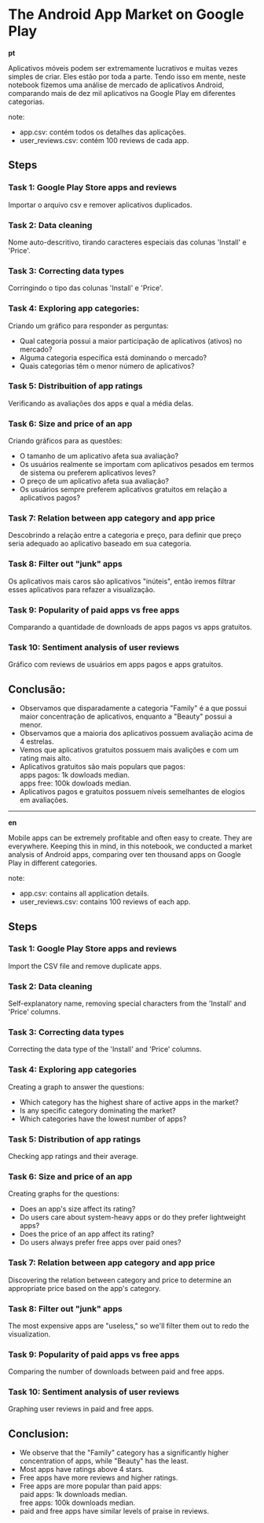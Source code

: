 # The Android App Market on Google Play

**pt**

Aplicativos móveis podem ser extremamente lucrativos e muitas vezes simples de criar. Eles estão por toda a parte. Tendo isso em mente, neste notebook fizemos uma análise de mercado de aplicativos Android, comparando mais de dez mil aplicativos na Google Play em diferentes categorias. 

note:
- app.csv: contém todos os detalhes das aplicações.
- user_reviews.csv: contém 100 reviews de cada app.

## Steps
### Task 1: Google Play Store apps and reviews
Importar o arquivo csv e remover aplicativos duplicados.

### Task 2: Data cleaning
Nome auto-descritivo, tirando caracteres especiais das colunas 'Install' e 'Price'.

### Task 3: Correcting data types
Corringindo o tipo das colunas 'Install' e 'Price'.

### Task 4: Exploring app categories:
Criando um gráfico para responder as perguntas:
- Qual categoria possui a maior participação de aplicativos (ativos) no mercado?
- Alguma categoria específica está dominando o mercado?
- Quais categorias têm o menor número de aplicativos?

### Task 5: Distribuition of app ratings
Verificando as avaliações dos apps e qual a média delas.

### Task 6: Size and price of an app
Criando gráficos para as questões:
- O tamanho de um aplicativo afeta sua avaliação?
- Os usuários realmente se importam com aplicativos pesados em termos de sistema ou preferem aplicativos leves?
- O preço de um aplicativo afeta sua avaliação?
- Os usuários sempre preferem aplicativos gratuitos em relação a aplicativos pagos?

### Task 7: Relation between app category and app price
Descobrindo a relação entre a categoria e preço, para definir que preço seria adequado ao aplicativo baseado em sua categoria.

### Task 8: Filter out "junk" apps
Os aplicativos mais caros são aplicativos "inúteis", então iremos filtrar esses aplicativos para refazer a visualização.

### Task 9: Popularity of paid apps vs free apps
Comparando a quantidade de downloads de apps pagos vs apps gratuitos.

### Task 10: Sentiment analysis of user reviews
Gráfico com reviews de usuários em apps pagos e apps gratuitos.


## Conclusão:
- Observamos que disparadamente a categoria "Family" é a que possui maior concentração de aplicativos, enquanto a "Beauty" possui a menor.
- Observamos que a maioria dos aplicativos possuem avaliação acima de 4 estrelas.
- Vemos que aplicativos gratuitos possuem mais avalições e com um rating mais alto.
- Aplicativos gratuitos são mais populars que pagos:<br>
	apps pagos: 1k dowloads median.<br>
	apps free: 100k dowloads median.<br>
- Aplicativos pagos e gratuitos possuem níveis semelhantes de elogios em avaliações.


---------------------

**en**

Mobile apps can be extremely profitable and often easy to create. They are everywhere. Keeping this in mind, in this notebook, we conducted a market analysis of Android apps, comparing over ten thousand apps on Google Play in different categories.

note:
- app.csv: contains all application details.
- user_reviews.csv: contains 100 reviews of each app.

## Steps
### Task 1: Google Play Store apps and reviews
Import the CSV file and remove duplicate apps.

### Task 2: Data cleaning
Self-explanatory name, removing special characters from the 'Install' and 'Price' columns.

### Task 3: Correcting data types
Correcting the data type of the 'Install' and 'Price' columns.

### Task 4: Exploring app categories
Creating a graph to answer the questions:
- Which category has the highest share of active apps in the market?
- Is any specific category dominating the market?
- Which categories have the lowest number of apps?

### Task 5: Distribution of app ratings
Checking app ratings and their average.

### Task 6: Size and price of an app
Creating graphs for the questions:
- Does an app's size affect its rating?
- Do users care about system-heavy apps or do they prefer lightweight apps?
- Does the price of an app affect its rating?
- Do users always prefer free apps over paid ones?

### Task 7: Relation between app category and app price
Discovering the relation between category and price to determine an appropriate price based on the app's category.

### Task 8: Filter out "junk" apps
The most expensive apps are "useless," so we'll filter them out to redo the visualization.

### Task 9: Popularity of paid apps vs free apps
Comparing the number of downloads between paid and free apps.

### Task 10: Sentiment analysis of user reviews
Graphing user reviews in paid and free apps.

## Conclusion:
- We observe that the "Family" category has a significantly higher concentration of apps, while "Beauty" has the least.
- Most apps have ratings above 4 stars.
- Free apps have more reviews and higher ratings.
- Free apps are more popular than paid apps:<br>
  paid apps: 1k downloads median.<br>
  free apps: 100k downloads median.<br>
- paid and free apps have similar levels of praise in reviews.
